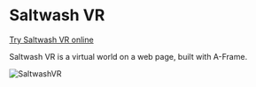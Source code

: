 # Saltwash VR

[Try Saltwash VR online](https://rdmilligan.github.io/saltwash-vr/)

Saltwash VR is a virtual world on a web page, built with A-Frame.

![SaltwashVR](https://rdmilligan.files.wordpress.com/2021/12/saltwashvr_stereoscopic_06_videofirefox_aframe_prototype.png "Saltwash VR")
